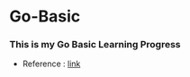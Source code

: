 # Go-Basic

### This is my Go Basic Learning Progress

- Reference : [link](https://youtu.be/IO_vkyJnMas?si=IlpmXgXqrlb4-wSt)